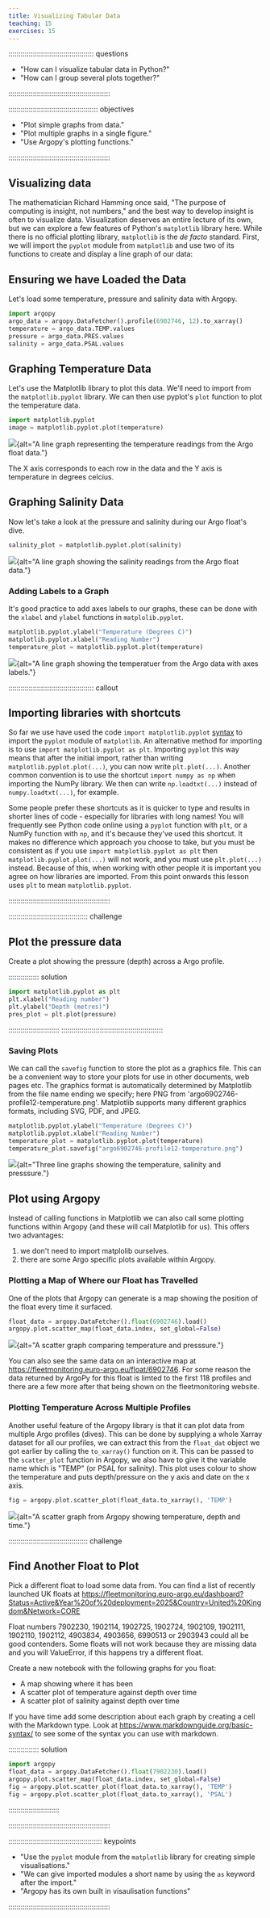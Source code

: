 ```yaml
---
title: Visualizing Tabular Data
teaching: 15
exercises: 15
---
```


::::::::::::::::::::::::::::::::::::::::::  questions

- "How can I visualize tabular data in Python?"
- "How can I group several plots together?"

::::::::::::::::::::::::::::::::::::::::::::::::::


::::::::::::::::::::::::::::::::::::::::::::  objectives

- "Plot simple graphs from data."
- "Plot multiple graphs in a single figure."
- "Use Argopy's plotting functions."

::::::::::::::::::::::::::::::::::::::::::::::::::

## Visualizing data
The mathematician Richard Hamming once said, "The purpose of computing is insight, not numbers,"
and the best way to develop insight is often to visualize data.  Visualization deserves an entire
lecture of its own, but we can explore a few features of Python's `matplotlib` library here.  While
there is no official plotting library, `matplotlib` is the _de facto_ standard.  First, we will
import the `pyplot` module from `matplotlib` and use two of its functions to create and display a
line graph of our data:



## Ensuring we have Loaded the Data

Let's load some temperature, pressure and salinity data with Argopy.

```python
import argopy
argo_data = argopy.DataFetcher().profile(6902746, 12).to_xarray()
temperature = argo_data.TEMP.values
pressure = argo_data.PRES.values
salinity = argo_data.PSAL.values
```



## Graphing Temperature Data

Let's use the Matplotlib library to plot this data. We'll need to import from the `matplotlib.pyplot` library. We can then use pyplot's `plot` function to plot the temperature data.

```python
import matplotlib.pyplot
image = matplotlib.pyplot.plot(temperature)
```


![](fig/temperature_plot.png){alt="A line graph representing the temperature readings from the Argo float data."}

The X axis corresponds to each row in the data and the Y axis is temperature in degrees celcius. 

## Graphing Salinity Data

Now let's take a look at the pressure and salinity during our Argo float's dive. 

```python
salinity_plot = matplotlib.pyplot.plot(salinity)
```

![](fig/salinity_plot.png){alt="A line graph showing the salinity readings from the Argo float data."}

### Adding Labels to a Graph

It's good practice to add axes labels to our graphs, these can be done with the `xlabel` and `ylabel` functions in `matplolib.pyplot`.

```python
matplotlib.pyplot.ylabel("Temperature (Degrees C)")
matplotlib.pyplot.xlabel("Reading Number")
temperature_plot = matplotlib.pyplot.plot(temperature)
```


![](fig/temperature_plot_with_labels.png){alt="A line graph showing the temperatuer from the Argo data with axes labels."}


::::::::::::::::::::::::::::::::::::::::::  callout

## Importing libraries with shortcuts

So far we use have used the code `import matplotlib.pyplot`
[syntax](learners/reference.md#syntax)
to import the `pyplot` module of `matplotlib`. An alternative method for importing is to use
`import matplotlib.pyplot as plt`.
Importing `pyplot` this way means that after the initial import, rather than writing
`matplotlib.pyplot.plot(...)`, you can now write `plt.plot(...)`.
Another common convention is to use the shortcut `import numpy as np` when importing the
NumPy library. We then can write `np.loadtxt(...)` instead of `numpy.loadtxt(...)`,
for example.

Some people prefer these shortcuts as it is quicker to type and results in shorter
lines of code - especially for libraries with long names! You will frequently see
Python code online using a `pyplot` function with `plt`, or a NumPy function with
`np`, and it's because they've used this shortcut. It makes no difference which
approach you choose to take, but you must be consistent as if you use
`import matplotlib.pyplot as plt` then `matplotlib.pyplot.plot(...)` will not work, and
you must use `plt.plot(...)` instead. Because of this, when working with other people it
is important you agree on how libraries are imported. From this point onwards this lesson uses
`plt` to mean `matplotlib.pyplot`.

::::::::::::::::::::::::::::::::::::::::::::::::::


:::::::::::::::::::::::::::::::::::::::  challenge

## Plot the pressure data

Create a plot showing the pressure (depth) across a Argo profile.


:::::::::::::::  solution
```python
import matplotlib.pyplot as plt
plt.xlabel("Reading number")
plt.ylabel("Depth (metres)")
pres_plot = plt.plot(pressure)
```
:::::::::::::::::::::::::
::::::::::::::::::::::::::::::::::::::::::::::::::


### Saving Plots
We can call the `savefig` function to store the plot as a graphics file. This can be
a convenient way to store your plots for use in other documents, web
pages etc. The graphics format is automatically determined by
Matplotlib from the file name ending we specify; here PNG from
'argo6902746-profile12-temperature.png'. Matplotlib supports many different graphics
formats, including SVG, PDF, and JPEG.

```python
matplotlib.pyplot.ylabel("Temperature (Degrees C)")
matplotlib.pyplot.xlabel("Reading Number")
temperature_plot = matplotlib.pyplot.plot(temperature)
temperature_plot.savefig("argo6902746-profile12-temperature.png")
```

![](fig/argo6902746-profile12.png){alt="Three line graphs showing the temperature, salinity and presssure."}

## Plot using Argopy

Instead of calling functions in Matplotlib we can also call some plotting functions within Argopy (and these will call Matplotlib for us). 
This offers two advantages:

1. we don't need to import matplolib ourselves.
2. there are some Argo specific plots available within Argopy.

### Plotting a Map of Where our Float has Travelled

One of the plots that Argopy can generate is a map showing the position of the float every time it surfaced. 

```python
float_data = argopy.DataFetcher().float(6902746).load()
argopy.plot.scatter_map(float_data.index, set_global=False)
```

![](fig/scatter_map.png){alt="A scatter graph comparing temperature and presssure."}

You can also see the same data on an interactive map at https://fleetmonitoring.euro-argo.eu/float/6902746. For some reason the data returned by ArgoPy for this float is limted to the first 118 profiles
and there are a few more after that being shown on the fleetmonitoring website. 

### Plotting Temperature Across Multiple Profiles

Another useful feature of the Argopy library is that it can plot data from multiple Argo profiles (dives). 
This can be done by supplying a whole Xarray dataset for all our profiles, we can extract this from
the `float_dat` object we got earlier by calling the `to_xarray()` function on it. This can be passed
to the `scatter_plot` function in Argopy, we also have to give it the variable name which is "TEMP" (or PSAL for salinity).
This plot uses colour to show the temperature and puts depth/pressure on the y axis and date on the x axis. 

```python
fig = argopy.plot.scatter_plot(float_data.to_xarray(), 'TEMP')
```
![](fig/temperature_multi_profile.png){alt="A scatter graph from Argopy showing temperature, depth and time."}


:::::::::::::::::::::::::::::::::::::::  challenge

## Find Another Float to Plot

Pick a different float to load some data from. You can find a list of recently launched UK floats at
https://fleetmonitoring.euro-argo.eu/dashboard?Status=Active&Year%20of%20deployment=2025&Country=United%20Kingdom&Network=CORE

Float numbers 7902230, 1902114, 1902725, 1902724, 1902109, 1902111, 1902110, 1902112, 4903834, 4903656, 6990513 or 2903943 could all be good contenders.
Some floats will not work because they are missing data and you will ValueError, if this happens try a different float. 

Create a new notebook with the following graphs for you float:

* A map showing where it has been
* A scatter plot of temperature against depth over time
* A scatter plot of salinity against depth over time

If you have time add some description about each graph by creating a cell with the Markdown type.
Look at https://www.markdownguide.org/basic-syntax/ to see some of the syntax you can use with markdown.

:::::::::::::::  solution
```python
import argopy
float_data = argopy.DataFetcher().float(7902230).load()
argopy.plot.scatter_map(float_data.index, set_global=False)
fig = argopy.plot.scatter_plot(float_data.to_xarray(), 'TEMP')
fig = argopy.plot.scatter_plot(float_data.to_xarray(), 'PSAL')
```

:::::::::::::::::::::::::

::::::::::::::::::::::::::::::::::::::::::::::::::


::::::::::::::::::::::::::::::::::::::::::::::  keypoints

- "Use the `pyplot` module from the `matplotlib` library for creating simple visualisations."
- "We can give imported modules a short name by using the `as` keyword after the import."
- "Argopy has its own built in visaulisation functions"

::::::::::::::::::::::::::::::::::::::::::::::::::
